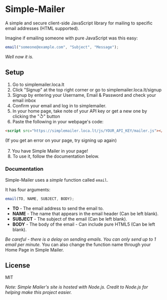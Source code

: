 # Simple-Mailer
A simple and secure client-side JavaScript library for mailing to specific email addresses (HTML supported).

Imagine if emailing someone with pure JavaScript was this easy:
```javascript
email("someone@example.com", "Subject", "Message");
```
_Well now it is._

## Setup
1. Go to simplemailer.loca.lt
2. Click "Signup" at the top right corner or go to simplemailer.loca.lt/signup
3. Signup by entering your Username, Email & Password and check your email inbox
4. Confirm your email and log in to simplemailer.
5. In your home page, take note of your API key or get a new one by clicking the "↺" button
6. Paste the following in your webpage's code:
```html
<script src="https://simplemailer.loca.lt/js/YOUR_API_KEY/mailer.js"></script>
```
(If you get an error on your page, try signing up again)<br>
<br>
&nbsp;&nbsp;7. You have Simple Mailer in your page!<br>
&nbsp;&nbsp;8. To use it, follow the documentation below.<br>

### Documentation
Simple-Mailer uses a _simple_ function called `email`.

It has four arguments:
```javascript
email(TO, NAME, SUBJECT, BODY);
```

  - **TO** \- The email address to send the email to.
  - **NAME** \- The name that appears in the email header (Can be left blank).
  - **SUBJECT** \- The subject of the email (Can be left blank).
  - **BODY** \- The body of the email \- Can include pure HTML5 (Can be left blank).

_Be careful - there is a delay on sending emails. You can only send up to 1 email per minute._
You can also change the function name through your Home Page in Simple Mailer.

## License
MIT

_Note: Simple Mailer's site is hosted with Node.js. Credit to Node.js for helping make this project easier._
